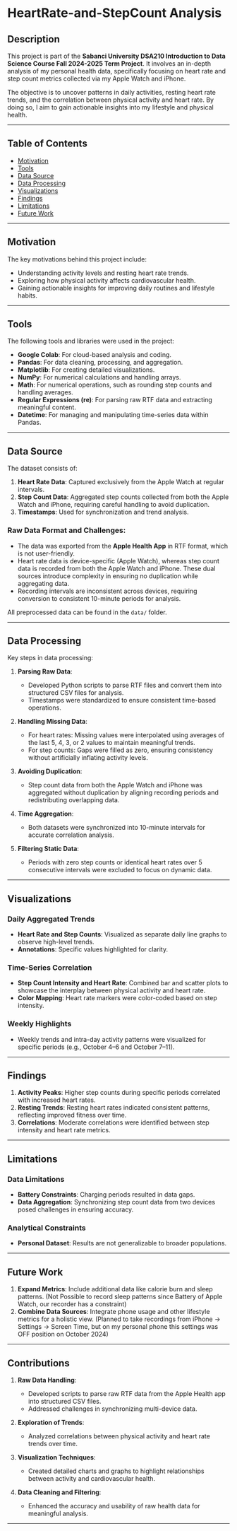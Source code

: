 # HeartRate-and-StepCount Analysis

## Description

This project is part of the **Sabanci University DSA210 Introduction to Data Science Course Fall 2024-2025 Term Project**. It involves an in-depth analysis of my personal health data, specifically focusing on heart rate and step count metrics collected via my Apple Watch and iPhone.

The objective is to uncover patterns in daily activities, resting heart rate trends, and the correlation between physical activity and heart rate. By doing so, I aim to gain actionable insights into my lifestyle and physical health.

---

## Table of Contents

- [Motivation](#motivation)
- [Tools](#tools)
- [Data Source](#data-source)
- [Data Processing](#data-processing)
- [Visualizations](#visualizations)
- [Findings](#findings)
- [Limitations](#limitations)
- [Future Work](#future-work)

---

## Motivation

The key motivations behind this project include:

- Understanding activity levels and resting heart rate trends.
- Exploring how physical activity affects cardiovascular health.
- Gaining actionable insights for improving daily routines and lifestyle habits.

---

## Tools

The following tools and libraries were used in the project:

- **Google Colab**: For cloud-based analysis and coding.
- **Pandas**: For data cleaning, processing, and aggregation.
- **Matplotlib**: For creating detailed visualizations.
- **NumPy**: For numerical calculations and handling arrays.
- **Math**: For numerical operations, such as rounding step counts and handling averages.
- **Regular Expressions (re)**: For parsing raw RTF data and extracting meaningful content.
- **Datetime**: For managing and manipulating time-series data within Pandas.

---

## Data Source

The dataset consists of:

1. **Heart Rate Data**: Captured exclusively from the Apple Watch at regular intervals.
2. **Step Count Data**: Aggregated step counts collected from both the Apple Watch and iPhone, requiring careful handling to avoid duplication.
3. **Timestamps**: Used for synchronization and trend analysis.

### Raw Data Format and Challenges:
- The data was exported from the **Apple Health App** in RTF format, which is not user-friendly.
- Heart rate data is device-specific (Apple Watch), whereas step count data is recorded from both the Apple Watch and iPhone. These dual sources introduce complexity in ensuring no duplication while aggregating data.
- Recording intervals are inconsistent across devices, requiring conversion to consistent 10-minute periods for analysis.

All preprocessed data can be found in the `data/` folder.

---

## Data Processing

Key steps in data processing:

1. **Parsing Raw Data**:
   - Developed Python scripts to parse RTF files and convert them into structured CSV files for analysis.
   - Timestamps were standardized to ensure consistent time-based operations.

2. **Handling Missing Data**:
   - For heart rates: Missing values were interpolated using averages of the last 5, 4, 3, or 2 values to maintain meaningful trends.
   - For step counts: Gaps were filled as zero, ensuring consistency without artificially inflating activity levels.

3. **Avoiding Duplication**:
   - Step count data from both the Apple Watch and iPhone was aggregated without duplication by aligning recording periods and redistributing overlapping data.

4. **Time Aggregation**:
   - Both datasets were synchronized into 10-minute intervals for accurate correlation analysis.

5. **Filtering Static Data**:
   - Periods with zero step counts or identical heart rates over 5 consecutive intervals were excluded to focus on dynamic data.

---

## Visualizations

### Daily Aggregated Trends
- **Heart Rate and Step Counts**: Visualized as separate daily line graphs to observe high-level trends.
- **Annotations**: Specific values highlighted for clarity.

### Time-Series Correlation
- **Step Count Intensity and Heart Rate**: Combined bar and scatter plots to showcase the interplay between physical activity and heart rate.
- **Color Mapping**: Heart rate markers were color-coded based on step intensity.

### Weekly Highlights
- Weekly trends and intra-day activity patterns were visualized for specific periods (e.g., October 4–6 and October 7–11).

---

## Findings

1. **Activity Peaks**: Higher step counts during specific periods correlated with increased heart rates.
2. **Resting Trends**: Resting heart rates indicated consistent patterns, reflecting improved fitness over time.
3. **Correlations**: Moderate correlations were identified between step intensity and heart rate metrics.

---

## Limitations

### Data Limitations
- **Battery Constraints**: Charging periods resulted in data gaps.
- **Data Aggregation**: Synchronizing step count data from two devices posed challenges in ensuring accuracy.

### Analytical Constraints
- **Personal Dataset**: Results are not generalizable to broader populations.

---

## Future Work

1. **Expand Metrics**: Include additional data like calorie burn and sleep patterns. (Not Possible to record sleep patterns since Battery of Apple Watch, our recorder has a constraint)
2. **Combine Data Sources**: Integrate phone usage and other lifestyle metrics for a holistic view. (Planned to take recordings from iPhone -> Settings -> Screen Time, but on my personal phone this settings was OFF position on October 2024)

---

## Contributions

1. **Raw Data Handling**:
   - Developed scripts to parse raw RTF data from the Apple Health app into structured CSV files.
   - Addressed challenges in synchronizing multi-device data.

2. **Exploration of Trends**:
   - Analyzed correlations between physical activity and heart rate trends over time.

3. **Visualization Techniques**:
   - Created detailed charts and graphs to highlight relationships between activity and cardiovascular health.

4. **Data Cleaning and Filtering**:
   - Enhanced the accuracy and usability of raw health data for meaningful analysis.

---
